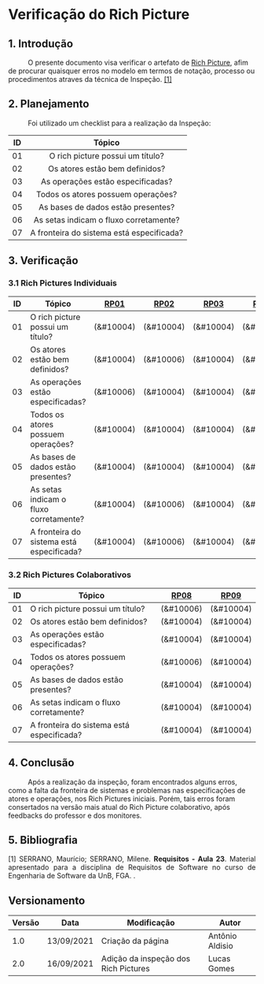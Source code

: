 # Verificação do Rich Picture

## 1. Introdução
<p style="text-indent: 40px; align="justify">
O presente documento visa verificar o artefato de <a href = "/2021.1-Caixa_Tem/PreRastreabilidade/rich_pictures/">Rich Picture</a>, afim de procurar quaisquer erros no modelo em termos de notação, processo ou procedimentos atraves da técnica de Inspeção. <a href="#Bibliografia">[1]</a></p>
</p>

## 2. Planejamento 
<p style="text-indent: 40px; align="justify">Foi utilizado um checklist para a realização da Inspeção:</p>

<center>

| ID| Tópico |
|:--:|:--:|
| 01 | O rich picture possui um título? |
| 02 | Os atores estão bem definidos? |
| 03 | As operações estão especificadas? |
| 04 | Todos os atores possuem operações? |
| 05 | As bases de dados estão presentes? |
| 06 | As setas indicam o fluxo corretamente? | 
| 07 | A fronteira do sistema está especificada? | 

</center>

## 3. Verificação

### 3.1 Rich Pictures Individuais

|ID|Tópico|<a href="../../PreRastreabilidade/rich_pictures#RP01">RP01</a>|<a href="../../PreRastreabilidade/rich_pictures#RP02">RP02</a>|<a href="../../PreRastreabilidade/rich_pictures#RP034">RP03</a>|<a href="../../PreRastreabilidade/rich_pictures#RP034">RP04</a>|<a href="../../PreRastreabilidade/rich_pictures#RP05">RP05</a>|<a href="../../PreRastreabilidade/rich_pictures#RP06">RP06</a>|<a href="../../PreRastreabilidade/rich_pictures#RP07">RP07</a>|
|:-:|--|:-:|:-:|:-:|:-:|:-:|:-:|:-:|
|01| O rich picture possui um título? |(&#10004) | (&#10004) | (&#10004) | (&#10004) | (&#10004) | (&#10004) | (&#10004) | 
|02| Os atores estão bem definidos? | (&#10004) | (&#10006) | (&#10004) | (&#10004) | (&#10004) | (&#10004) | (&#10004) | 
|03| As operações estão especificadas? | (&#10006) | (&#10004) | (&#10004) | (&#10006) | (&#10004) | (&#10006) | (&#10006) | 
|04| Todos os atores possuem operações? | (&#10004) | (&#10004) | (&#10004) | (&#10006) | (&#10004) | (&#10006) | (&#10006) | 
|05| As bases de dados estão presentes? | (&#10004) | (&#10004) | (&#10004) | (&#10004) | (&#10004) | (&#10004) | (&#10004) | 
|06| As setas indicam o fluxo corretamente? | (&#10004) | (&#10006) | (&#10004) | (&#10004) | (&#10004) | (&#10004) | (&#10004) | 
|07| A fronteira do sistema está especificada? | (&#10004) | (&#10006) | (&#10004) | (&#10006) | (&#10004) | (&#10006) | (&#10004) | 

### 3.2 Rich Pictures Colaborativos

<center>

|ID|Tópico|<a href="../../PreRastreabilidade/rich_pictures#RP08">RP08</a>|<a href="../../PreRastreabilidade/rich_pictures#RP09">RP09</a>|
|:-:|--|:-:|:-:|
|01| O rich picture possui um título? |(&#10006) | (&#10004) | 
|02| Os atores estão bem definidos? | (&#10004) | (&#10004) | 
|03| As operações estão especificadas? | (&#10004) | (&#10004) | 
|04| Todos os atores possuem operações? | (&#10006) | (&#10004) |
|05| As bases de dados estão presentes? | (&#10004) | (&#10004) | 
|06| As setas indicam o fluxo corretamente? | (&#10004) | (&#10004) | 
|07| A fronteira do sistema está especificada? | (&#10004) | (&#10004) | 

</center>

## 4. Conclusão

<p style="text-indent: 40px; align="justify">
Após a realização da inspeção, foram encontrados alguns erros, como a falta da fronteira de sistemas e problemas nas especificações de atores e operações, nos Rich Pictures iniciais. Porém, tais erros foram consertados na versão mais atual do Rich Picture colaborativo, após feedbacks do professor e dos monitores.
</p>

## 5. Bibliografia <a id="Bibliografia"></a>
<p align = "justify"> [1] SERRANO, Maurício; SERRANO, Milene. <strong>Requisitos - Aula 23</strong>. Material apresentado para a disciplina de Requisitos de Software no curso de Engenharia de Software da UnB, FGA. </a> .</p>

## Versionamento
<center>

| Versão | Data | Modificação | Autor |
|--|--|--|--|
| 1.0 | 13/09/2021 | Criação da página | Antônio Aldisio |
| 2.0 | 16/09/2021 | Adição da inspeção dos Rich Pictures | Lucas Gomes |

</center>

